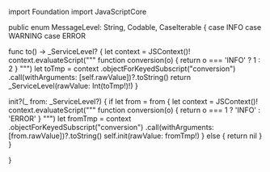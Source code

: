 import Foundation
import JavaScriptCore

public enum MessageLevel: String, Codable, CaseIterable {
    case INFO
case WARNING
case ERROR

func to() -> _ServiceLevel? {
    let context = JSContext()!
    context.evaluateScript("""
    function conversion(o) { return o === 'INFO' ? 1 : 2 }
    """)
    let toTmp = context
        .objectForKeyedSubscript("conversion")
        .call(withArguments: [self.rawValue])?.toString()
    return _ServiceLevel(rawValue: Int(toTmp!)!)
}

init?(_ from: _ServiceLevel?) {
    if let from = from {
        let context = JSContext()!
        context.evaluateScript("""
        function conversion(o) { return o === 1 ? 'INFO' : 'ERROR' }
        """)
        let fromTmp = context
            .objectForKeyedSubscript("conversion")
            .call(withArguments: [from.rawValue])?.toString()
        self.init(rawValue: fromTmp!)
    } else {
        return nil
    }
}

}
